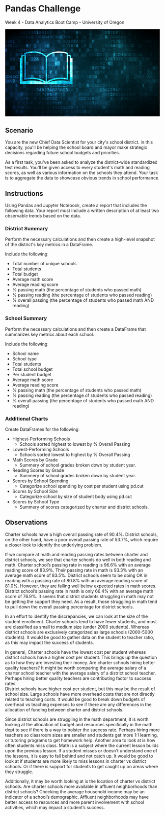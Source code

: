 # Pandas Challenge
Week 4 - Data Analytics Boot Camp - University of Oregon

![Pandas Challenge](/images/education.png)

## Scenario
You are the new Chief Data Scientist for your city's school district. In this capacity, you'll be helping the school board and mayor make strategic decisions regarding future school budgets and priorities.

As a first task, you've been asked to analyze the district-wide standardized test results. You'll be given access to every student's math and reading scores, as well as various information on the schools they attend. Your task is to aggregate the data to showcase obvious trends in school performance.


## Instructions
Using Pandas and Jupyter Notebook, create a report that includes the following data. Your report must include a written description of at least two observable trends based on the data.

### District Summary
Perform the necessary calculations and then create a high-level snapshot of the district's key metrics in a DataFrame.

Include the following:
- Total number of unique schools
- Total students
- Total budget
- Average math score
- Average reading score
- % passing math (the percentage of students who passed math)
- % passing reading (the percentage of students who passed reading)
- % overall passing (the percentage of students who passed math AND reading)


### School Summary
Perform the necessary calculations and then create a DataFrame that summarizes key metrics about each school.

Include the following:
- School name
- School type
- Total students
- Total school budget
- Per student budget
- Average math score
- Average reading score
- % passing math (the percentage of students who passed math)
- % passing reading (the percentage of students who passed reading)
- % overall passing (the percentage of students who passed math AND reading)

### Additional Charts
Create DataFrames for the following:

- Highest-Performing Schools
  - Schools sorted highest to lowest by % Overall Passing
- Lowest-Performing Schools
  - Schools sorted lowest to highest by % Overall Passing
- Math Scores by Grade
  - Summery of school grades broken down by student year.
- Reading Scores by Grade
  - Summery of school grades broken down by student year.
- Scores by School Spending
  - Categorize school spending by cost per student using pd.cut
- Scores by School Size
  - Categorize school by size of student body using pd.cut
- Scores by School Type
  - Summery of scores categorized by charter and district schools.


## Observations
Charter schools have a high overall passing rate of 90.4%.  District schools, on the other hand, have a poor overall passing rate of 53.7%, which require a closer look to identify the underlying problem.

If we compare at math and reading passing rates between charter and district schools, we see that charter schools do well in both reading and math.  Charter school’s passing rate in reading is 96.6% with an average reading score of 83.9%.  Their passing rate in math is 93.3% with an average math score of 83.5%.
District schools seem to be doing OK in reading with a passing rate of 80.8% with an average reading score of 81.0%.  However, they are falling well below expected rates in math scores.  District school’s passing rate in math is only 66.4% with an average math score of 76.9%.
It seems that district students struggling in math may not be getting the support they need.  As a result, those struggling in math tend to pull down the overall passing percentage for district schools.  

In an effort to identify the discrepancies, we can look at the size of the student enrollment.  Charter schools tend to have fewer students, and most are classified as small to medium size (under 2000 students).  Whereas district schools are exclusively categorized as large schools (2000-5000 students).  It would be good to gather data on the student to teacher ratio, as this may impact the success of students.

In general, Charter schools have the lowest cost per student whereas district schools have a higher cost per student.  This brings up the question as to how they are investing their money.  Are charter schools hiring better quality teachers?  It might be worth comparing the average salary of a charter school teacher with the average salary of a district school teacher.  Perhaps hiring better quality teachers are contributing factor to success rates.  
District schools have higher cost per student, but this may be the result of school size.  Large schools have more overhead costs that are not directly related to teaching costs.  It would be good to break down budgets of overhead vs teaching expenses to see if there are any differences in the allocation of funding between charter and district schools.

Since district schools are struggling in the math department, it is worth looking at the allocation of budget and resources specifically in the math dept to see if there is a way to bolster the success rate.  Perhaps hiring more teachers so classroom sizes are smaller and students get more 1:1 learning, or tutoring programs to get homework help.
Another area to look at is how often students miss class.  Math is a subject where the current lesson builds upon the previous lesson.  If a student misses or doesn't understand one of the lessons, it is easy to fall behind and not catch up.  It would be good to look at if students are more likely to miss lessons in charter vs district schools.  Or if there is support for students to get caught up on areas where they struggle.

Additionally, it may be worth looking at is the location of charter vs district schools.  Are charter schools more available in affluent neighborhoods than district schools?  Checking the average household income may be an indicator of a school’s demographic.  Affluent neighborhoods may have better access to resources and more parent involvement with school activities, which may impact a student’s success.  


